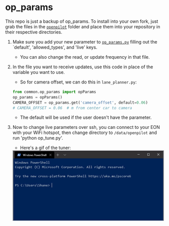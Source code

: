 # op_params

This repo is just a backup of op_params. To install into your own fork, just grab the files in the [`openpilot`](/openpilot) folder and place them into your repository in their respective directories.

1. Make sure you add your new parameter to [`op_params.py`](/openpilot/common/op_params.py) filling out the `default', 'allowed_types', and 'live' keys.
   * You can also change the read, or update frequency in that file.
2. In the file you want to receive updates, use this code in place of the variable you want to use.
   * So for camera offset, we can do this in `lane_planner.py`:
   ```python
   from common.op_params import opParams
   op_params = opParams()
   CAMERA_OFFSET = op_params.get('camera_offset', default=0.06)
   # CAMERA_OFFSET = 0.06  # m from center car to camera
   ```
   * The default will be used if the user doesn't have the parameter.

3. Now to change live parameters over ssh, you can connect to your EON with your WiFi hotspot, then change directory to `/data/openpilot` and run 'python op_tune.py'.
   * Here's a gif of the tuner:
   <img src="gifs/op_tune.gif?raw=true" width="600">